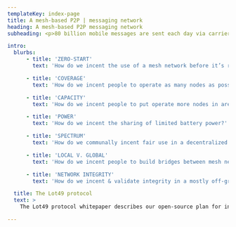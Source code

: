```yaml
---
templateKey: index-page
title: A mesh-based P2P | messaging network  
heading: A mesh-based P2P messaging network  
subheading: <p>80 billion mobile messages are sent each day via carriers and ISPs. Mobile mesh networks offer an anti-fragile, decentralized alternative that can extend connectivity to places centralized networks can’t. </p><p>The first step to building out a peer-to-peer global messaging network is to optimize for successful message delivery.</p>

intro:
  blurbs:
      - title: 'ZERO-START'
        text: 'How do we incent the use of a mesh network before it’s reached critical mass to become generally useful at scale?'

      - title: 'COVERAGE'
        text: 'How do we incent people to operate as many nodes as possible?'

      - title: 'CAPACITY'
        text: 'How do we incent people to put operate more nodes in areas that need to handle higher volumes of traffic?'

      - title: 'POWER'
        text: 'How do we incent the sharing of limited battery power?'

      - title: 'SPECTRUM'
        text: 'How do we communally incent fair use in a decentralized system running on limited spectrum?'

      - title: 'LOCAL V. GLOBAL'
        text: 'How do we incent people to build bridges between mesh networks?'

      - title: 'NETWORK INTEGRITY'
        text: 'How do we incent & validate integrity in a mostly off-grid, entirely mobile mesh network?'

  title: The Lot49 protocol
  text: >
    The Lot49 protocol whitepaper describes our open-source plan for including incentive payments along with data to encourage successful delivery by nodes in the network. In this way the protocol lets users pay each other, instead of a centralized ISP or mobile carrier, for providing essential communication services. The Lot49 protocol builds on technology developed for the Bitcoin Lightning Network to improve mesh network data delivery and drive bottom-up adoption by incentivizing people to provide coverage and capacity where and when it is needed.

---
```


